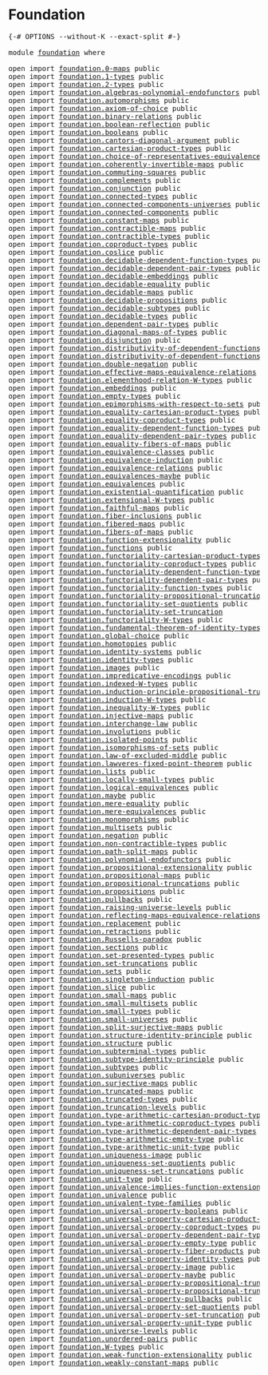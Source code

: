 # Foundation

<pre class="Agda"><a id="23" class="Symbol">{-#</a> <a id="27" class="Keyword">OPTIONS</a> <a id="35" class="Pragma">--without-K</a> <a id="47" class="Pragma">--exact-split</a> <a id="61" class="Symbol">#-}</a>

<a id="66" class="Keyword">module</a> <a id="73" href="foundation.html" class="Module">foundation</a> <a id="84" class="Keyword">where</a>

<a id="91" class="Keyword">open</a> <a id="96" class="Keyword">import</a> <a id="103" href="foundation.0-maps.html" class="Module">foundation.0-maps</a> <a id="121" class="Keyword">public</a>
<a id="128" class="Keyword">open</a> <a id="133" class="Keyword">import</a> <a id="140" href="foundation.1-types.html" class="Module">foundation.1-types</a> <a id="159" class="Keyword">public</a>
<a id="166" class="Keyword">open</a> <a id="171" class="Keyword">import</a> <a id="178" href="foundation.2-types.html" class="Module">foundation.2-types</a> <a id="197" class="Keyword">public</a>
<a id="204" class="Keyword">open</a> <a id="209" class="Keyword">import</a> <a id="216" href="foundation.algebras-polynomial-endofunctors.html" class="Module">foundation.algebras-polynomial-endofunctors</a> <a id="260" class="Keyword">public</a>
<a id="267" class="Keyword">open</a> <a id="272" class="Keyword">import</a> <a id="279" href="foundation.automorphisms.html" class="Module">foundation.automorphisms</a> <a id="304" class="Keyword">public</a>
<a id="311" class="Keyword">open</a> <a id="316" class="Keyword">import</a> <a id="323" href="foundation.axiom-of-choice.html" class="Module">foundation.axiom-of-choice</a> <a id="350" class="Keyword">public</a>
<a id="357" class="Keyword">open</a> <a id="362" class="Keyword">import</a> <a id="369" href="foundation.binary-relations.html" class="Module">foundation.binary-relations</a> <a id="397" class="Keyword">public</a>
<a id="404" class="Keyword">open</a> <a id="409" class="Keyword">import</a> <a id="416" href="foundation.boolean-reflection.html" class="Module">foundation.boolean-reflection</a> <a id="446" class="Keyword">public</a>
<a id="453" class="Keyword">open</a> <a id="458" class="Keyword">import</a> <a id="465" href="foundation.booleans.html" class="Module">foundation.booleans</a> <a id="485" class="Keyword">public</a>
<a id="492" class="Keyword">open</a> <a id="497" class="Keyword">import</a> <a id="504" href="foundation.cantors-diagonal-argument.html" class="Module">foundation.cantors-diagonal-argument</a> <a id="541" class="Keyword">public</a>
<a id="548" class="Keyword">open</a> <a id="553" class="Keyword">import</a> <a id="560" href="foundation.cartesian-product-types.html" class="Module">foundation.cartesian-product-types</a> <a id="595" class="Keyword">public</a>
<a id="602" class="Keyword">open</a> <a id="607" class="Keyword">import</a> <a id="614" href="foundation.choice-of-representatives-equivalence-relation.html" class="Module">foundation.choice-of-representatives-equivalence-relation</a> <a id="672" class="Keyword">public</a>
<a id="679" class="Keyword">open</a> <a id="684" class="Keyword">import</a> <a id="691" href="foundation.coherently-invertible-maps.html" class="Module">foundation.coherently-invertible-maps</a> <a id="729" class="Keyword">public</a>
<a id="736" class="Keyword">open</a> <a id="741" class="Keyword">import</a> <a id="748" href="foundation.commuting-squares.html" class="Module">foundation.commuting-squares</a> <a id="777" class="Keyword">public</a>
<a id="784" class="Keyword">open</a> <a id="789" class="Keyword">import</a> <a id="796" href="foundation.complements.html" class="Module">foundation.complements</a> <a id="819" class="Keyword">public</a>
<a id="826" class="Keyword">open</a> <a id="831" class="Keyword">import</a> <a id="838" href="foundation.conjunction.html" class="Module">foundation.conjunction</a> <a id="861" class="Keyword">public</a>
<a id="868" class="Keyword">open</a> <a id="873" class="Keyword">import</a> <a id="880" href="foundation.connected-types.html" class="Module">foundation.connected-types</a> <a id="907" class="Keyword">public</a>
<a id="914" class="Keyword">open</a> <a id="919" class="Keyword">import</a> <a id="926" href="foundation.connected-components-universes.html" class="Module">foundation.connected-components-universes</a> <a id="968" class="Keyword">public</a>
<a id="975" class="Keyword">open</a> <a id="980" class="Keyword">import</a> <a id="987" href="foundation.connected-components.html" class="Module">foundation.connected-components</a> <a id="1019" class="Keyword">public</a>
<a id="1026" class="Keyword">open</a> <a id="1031" class="Keyword">import</a> <a id="1038" href="foundation.constant-maps.html" class="Module">foundation.constant-maps</a> <a id="1063" class="Keyword">public</a>
<a id="1070" class="Keyword">open</a> <a id="1075" class="Keyword">import</a> <a id="1082" href="foundation.contractible-maps.html" class="Module">foundation.contractible-maps</a> <a id="1111" class="Keyword">public</a>
<a id="1118" class="Keyword">open</a> <a id="1123" class="Keyword">import</a> <a id="1130" href="foundation.contractible-types.html" class="Module">foundation.contractible-types</a> <a id="1160" class="Keyword">public</a>
<a id="1167" class="Keyword">open</a> <a id="1172" class="Keyword">import</a> <a id="1179" href="foundation.coproduct-types.html" class="Module">foundation.coproduct-types</a> <a id="1206" class="Keyword">public</a>
<a id="1213" class="Keyword">open</a> <a id="1218" class="Keyword">import</a> <a id="1225" href="foundation.coslice.html" class="Module">foundation.coslice</a> <a id="1244" class="Keyword">public</a>
<a id="1251" class="Keyword">open</a> <a id="1256" class="Keyword">import</a> <a id="1263" href="foundation.decidable-dependent-function-types.html" class="Module">foundation.decidable-dependent-function-types</a> <a id="1309" class="Keyword">public</a>
<a id="1316" class="Keyword">open</a> <a id="1321" class="Keyword">import</a> <a id="1328" href="foundation.decidable-dependent-pair-types.html" class="Module">foundation.decidable-dependent-pair-types</a> <a id="1370" class="Keyword">public</a>
<a id="1377" class="Keyword">open</a> <a id="1382" class="Keyword">import</a> <a id="1389" href="foundation.decidable-embeddings.html" class="Module">foundation.decidable-embeddings</a> <a id="1421" class="Keyword">public</a>
<a id="1428" class="Keyword">open</a> <a id="1433" class="Keyword">import</a> <a id="1440" href="foundation.decidable-equality.html" class="Module">foundation.decidable-equality</a> <a id="1470" class="Keyword">public</a>
<a id="1477" class="Keyword">open</a> <a id="1482" class="Keyword">import</a> <a id="1489" href="foundation.decidable-maps.html" class="Module">foundation.decidable-maps</a> <a id="1515" class="Keyword">public</a>
<a id="1522" class="Keyword">open</a> <a id="1527" class="Keyword">import</a> <a id="1534" href="foundation.decidable-propositions.html" class="Module">foundation.decidable-propositions</a> <a id="1568" class="Keyword">public</a>
<a id="1575" class="Keyword">open</a> <a id="1580" class="Keyword">import</a> <a id="1587" href="foundation.decidable-subtypes.html" class="Module">foundation.decidable-subtypes</a> <a id="1617" class="Keyword">public</a>
<a id="1624" class="Keyword">open</a> <a id="1629" class="Keyword">import</a> <a id="1636" href="foundation.decidable-types.html" class="Module">foundation.decidable-types</a> <a id="1663" class="Keyword">public</a>
<a id="1670" class="Keyword">open</a> <a id="1675" class="Keyword">import</a> <a id="1682" href="foundation.dependent-pair-types.html" class="Module">foundation.dependent-pair-types</a> <a id="1714" class="Keyword">public</a>
<a id="1721" class="Keyword">open</a> <a id="1726" class="Keyword">import</a> <a id="1733" href="foundation.diagonal-maps-of-types.html" class="Module">foundation.diagonal-maps-of-types</a> <a id="1767" class="Keyword">public</a>
<a id="1774" class="Keyword">open</a> <a id="1779" class="Keyword">import</a> <a id="1786" href="foundation.disjunction.html" class="Module">foundation.disjunction</a> <a id="1809" class="Keyword">public</a>
<a id="1816" class="Keyword">open</a> <a id="1821" class="Keyword">import</a> <a id="1828" href="foundation.distributivity-of-dependent-functions-over-coproduct-types.html" class="Module">foundation.distributivity-of-dependent-functions-over-coproduct-types</a> <a id="1898" class="Keyword">public</a>
<a id="1905" class="Keyword">open</a> <a id="1910" class="Keyword">import</a> <a id="1917" href="foundation.distributivity-of-dependent-functions-over-dependent-pairs.html" class="Module">foundation.distributivity-of-dependent-functions-over-dependent-pairs</a> <a id="1987" class="Keyword">public</a>
<a id="1994" class="Keyword">open</a> <a id="1999" class="Keyword">import</a> <a id="2006" href="foundation.double-negation.html" class="Module">foundation.double-negation</a> <a id="2033" class="Keyword">public</a>
<a id="2040" class="Keyword">open</a> <a id="2045" class="Keyword">import</a> <a id="2052" href="foundation.effective-maps-equivalence-relations.html" class="Module">foundation.effective-maps-equivalence-relations</a> <a id="2100" class="Keyword">public</a>
<a id="2107" class="Keyword">open</a> <a id="2112" class="Keyword">import</a> <a id="2119" href="foundation.elementhood-relation-W-types.html" class="Module">foundation.elementhood-relation-W-types</a> <a id="2159" class="Keyword">public</a>
<a id="2166" class="Keyword">open</a> <a id="2171" class="Keyword">import</a> <a id="2178" href="foundation.embeddings.html" class="Module">foundation.embeddings</a> <a id="2200" class="Keyword">public</a>
<a id="2207" class="Keyword">open</a> <a id="2212" class="Keyword">import</a> <a id="2219" href="foundation.empty-types.html" class="Module">foundation.empty-types</a> <a id="2242" class="Keyword">public</a>
<a id="2249" class="Keyword">open</a> <a id="2254" class="Keyword">import</a> <a id="2261" href="foundation.epimorphisms-with-respect-to-sets.html" class="Module">foundation.epimorphisms-with-respect-to-sets</a> <a id="2306" class="Keyword">public</a>
<a id="2313" class="Keyword">open</a> <a id="2318" class="Keyword">import</a> <a id="2325" href="foundation.equality-cartesian-product-types.html" class="Module">foundation.equality-cartesian-product-types</a> <a id="2369" class="Keyword">public</a>
<a id="2376" class="Keyword">open</a> <a id="2381" class="Keyword">import</a> <a id="2388" href="foundation.equality-coproduct-types.html" class="Module">foundation.equality-coproduct-types</a> <a id="2424" class="Keyword">public</a>
<a id="2431" class="Keyword">open</a> <a id="2436" class="Keyword">import</a> <a id="2443" href="foundation.equality-dependent-function-types.html" class="Module">foundation.equality-dependent-function-types</a> <a id="2488" class="Keyword">public</a>
<a id="2495" class="Keyword">open</a> <a id="2500" class="Keyword">import</a> <a id="2507" href="foundation.equality-dependent-pair-types.html" class="Module">foundation.equality-dependent-pair-types</a> <a id="2548" class="Keyword">public</a>
<a id="2555" class="Keyword">open</a> <a id="2560" class="Keyword">import</a> <a id="2567" href="foundation.equality-fibers-of-maps.html" class="Module">foundation.equality-fibers-of-maps</a> <a id="2602" class="Keyword">public</a>
<a id="2609" class="Keyword">open</a> <a id="2614" class="Keyword">import</a> <a id="2621" href="foundation.equivalence-classes.html" class="Module">foundation.equivalence-classes</a> <a id="2652" class="Keyword">public</a>
<a id="2659" class="Keyword">open</a> <a id="2664" class="Keyword">import</a> <a id="2671" href="foundation.equivalence-induction.html" class="Module">foundation.equivalence-induction</a> <a id="2704" class="Keyword">public</a>
<a id="2711" class="Keyword">open</a> <a id="2716" class="Keyword">import</a> <a id="2723" href="foundation.equivalence-relations.html" class="Module">foundation.equivalence-relations</a> <a id="2756" class="Keyword">public</a>
<a id="2763" class="Keyword">open</a> <a id="2768" class="Keyword">import</a> <a id="2775" href="foundation.equivalences-maybe.html" class="Module">foundation.equivalences-maybe</a> <a id="2805" class="Keyword">public</a>
<a id="2812" class="Keyword">open</a> <a id="2817" class="Keyword">import</a> <a id="2824" href="foundation.equivalences.html" class="Module">foundation.equivalences</a> <a id="2848" class="Keyword">public</a>
<a id="2855" class="Keyword">open</a> <a id="2860" class="Keyword">import</a> <a id="2867" href="foundation.existential-quantification.html" class="Module">foundation.existential-quantification</a> <a id="2905" class="Keyword">public</a>
<a id="2912" class="Keyword">open</a> <a id="2917" class="Keyword">import</a> <a id="2924" href="foundation.extensional-W-types.html" class="Module">foundation.extensional-W-types</a> <a id="2955" class="Keyword">public</a>
<a id="2962" class="Keyword">open</a> <a id="2967" class="Keyword">import</a> <a id="2974" href="foundation.faithful-maps.html" class="Module">foundation.faithful-maps</a> <a id="2999" class="Keyword">public</a>
<a id="3006" class="Keyword">open</a> <a id="3011" class="Keyword">import</a> <a id="3018" href="foundation.fiber-inclusions.html" class="Module">foundation.fiber-inclusions</a> <a id="3046" class="Keyword">public</a>
<a id="3053" class="Keyword">open</a> <a id="3058" class="Keyword">import</a> <a id="3065" href="foundation.fibered-maps.html" class="Module">foundation.fibered-maps</a> <a id="3089" class="Keyword">public</a>
<a id="3096" class="Keyword">open</a> <a id="3101" class="Keyword">import</a> <a id="3108" href="foundation.fibers-of-maps.html" class="Module">foundation.fibers-of-maps</a> <a id="3134" class="Keyword">public</a>
<a id="3141" class="Keyword">open</a> <a id="3146" class="Keyword">import</a> <a id="3153" href="foundation.function-extensionality.html" class="Module">foundation.function-extensionality</a> <a id="3188" class="Keyword">public</a>
<a id="3195" class="Keyword">open</a> <a id="3200" class="Keyword">import</a> <a id="3207" href="foundation.functions.html" class="Module">foundation.functions</a> <a id="3228" class="Keyword">public</a>
<a id="3235" class="Keyword">open</a> <a id="3240" class="Keyword">import</a> <a id="3247" href="foundation.functoriality-cartesian-product-types.html" class="Module">foundation.functoriality-cartesian-product-types</a> <a id="3296" class="Keyword">public</a>
<a id="3303" class="Keyword">open</a> <a id="3308" class="Keyword">import</a> <a id="3315" href="foundation.functoriality-coproduct-types.html" class="Module">foundation.functoriality-coproduct-types</a> <a id="3356" class="Keyword">public</a>
<a id="3363" class="Keyword">open</a> <a id="3368" class="Keyword">import</a> <a id="3375" href="foundation.functoriality-dependent-function-types.html" class="Module">foundation.functoriality-dependent-function-types</a> <a id="3425" class="Keyword">public</a>
<a id="3432" class="Keyword">open</a> <a id="3437" class="Keyword">import</a> <a id="3444" href="foundation.functoriality-dependent-pair-types.html" class="Module">foundation.functoriality-dependent-pair-types</a> <a id="3490" class="Keyword">public</a>
<a id="3497" class="Keyword">open</a> <a id="3502" class="Keyword">import</a> <a id="3509" href="foundation.functoriality-function-types.html" class="Module">foundation.functoriality-function-types</a> <a id="3549" class="Keyword">public</a>
<a id="3556" class="Keyword">open</a> <a id="3561" class="Keyword">import</a> <a id="3568" href="foundation.functoriality-propositional-truncation.html" class="Module">foundation.functoriality-propositional-truncation</a> <a id="3618" class="Keyword">public</a>
<a id="3625" class="Keyword">open</a> <a id="3630" class="Keyword">import</a> <a id="3637" href="foundation.functoriality-set-quotients.html" class="Module">foundation.functoriality-set-quotients</a> <a id="3676" class="Keyword">public</a>
<a id="3683" class="Keyword">open</a> <a id="3688" class="Keyword">import</a> <a id="3695" href="foundation.functoriality-set-truncation.html" class="Module">foundation.functoriality-set-truncation</a>
<a id="3735" class="Keyword">open</a> <a id="3740" class="Keyword">import</a> <a id="3747" href="foundation.functoriality-W-types.html" class="Module">foundation.functoriality-W-types</a> <a id="3780" class="Keyword">public</a>
<a id="3787" class="Keyword">open</a> <a id="3792" class="Keyword">import</a> <a id="3799" href="foundation.fundamental-theorem-of-identity-types.html" class="Module">foundation.fundamental-theorem-of-identity-types</a> <a id="3848" class="Keyword">public</a>
<a id="3855" class="Keyword">open</a> <a id="3860" class="Keyword">import</a> <a id="3867" href="foundation.global-choice.html" class="Module">foundation.global-choice</a> <a id="3892" class="Keyword">public</a>
<a id="3899" class="Keyword">open</a> <a id="3904" class="Keyword">import</a> <a id="3911" href="foundation.homotopies.html" class="Module">foundation.homotopies</a> <a id="3933" class="Keyword">public</a>
<a id="3940" class="Keyword">open</a> <a id="3945" class="Keyword">import</a> <a id="3952" href="foundation.identity-systems.html" class="Module">foundation.identity-systems</a> <a id="3980" class="Keyword">public</a>
<a id="3987" class="Keyword">open</a> <a id="3992" class="Keyword">import</a> <a id="3999" href="foundation.identity-types.html" class="Module">foundation.identity-types</a> <a id="4025" class="Keyword">public</a>
<a id="4032" class="Keyword">open</a> <a id="4037" class="Keyword">import</a> <a id="4044" href="foundation.images.html" class="Module">foundation.images</a> <a id="4062" class="Keyword">public</a>
<a id="4069" class="Keyword">open</a> <a id="4074" class="Keyword">import</a> <a id="4081" href="foundation.impredicative-encodings.html" class="Module">foundation.impredicative-encodings</a> <a id="4116" class="Keyword">public</a>
<a id="4123" class="Keyword">open</a> <a id="4128" class="Keyword">import</a> <a id="4135" href="foundation.indexed-W-types.html" class="Module">foundation.indexed-W-types</a> <a id="4162" class="Keyword">public</a>
<a id="4169" class="Keyword">open</a> <a id="4174" class="Keyword">import</a> <a id="4181" href="foundation.induction-principle-propositional-truncation.html" class="Module">foundation.induction-principle-propositional-truncation</a> <a id="4237" class="Keyword">public</a>
<a id="4244" class="Keyword">open</a> <a id="4249" class="Keyword">import</a> <a id="4256" href="foundation.induction-W-types.html" class="Module">foundation.induction-W-types</a> <a id="4285" class="Keyword">public</a>
<a id="4292" class="Keyword">open</a> <a id="4297" class="Keyword">import</a> <a id="4304" href="foundation.inequality-W-types.html" class="Module">foundation.inequality-W-types</a> <a id="4334" class="Keyword">public</a>
<a id="4341" class="Keyword">open</a> <a id="4346" class="Keyword">import</a> <a id="4353" href="foundation.injective-maps.html" class="Module">foundation.injective-maps</a> <a id="4379" class="Keyword">public</a>
<a id="4386" class="Keyword">open</a> <a id="4391" class="Keyword">import</a> <a id="4398" href="foundation.interchange-law.html" class="Module">foundation.interchange-law</a> <a id="4425" class="Keyword">public</a>
<a id="4432" class="Keyword">open</a> <a id="4437" class="Keyword">import</a> <a id="4444" href="foundation.involutions.html" class="Module">foundation.involutions</a> <a id="4467" class="Keyword">public</a>
<a id="4474" class="Keyword">open</a> <a id="4479" class="Keyword">import</a> <a id="4486" href="foundation.isolated-points.html" class="Module">foundation.isolated-points</a> <a id="4513" class="Keyword">public</a>
<a id="4520" class="Keyword">open</a> <a id="4525" class="Keyword">import</a> <a id="4532" href="foundation.isomorphisms-of-sets.html" class="Module">foundation.isomorphisms-of-sets</a> <a id="4564" class="Keyword">public</a>
<a id="4571" class="Keyword">open</a> <a id="4576" class="Keyword">import</a> <a id="4583" href="foundation.law-of-excluded-middle.html" class="Module">foundation.law-of-excluded-middle</a> <a id="4617" class="Keyword">public</a>
<a id="4624" class="Keyword">open</a> <a id="4629" class="Keyword">import</a> <a id="4636" href="foundation.lawveres-fixed-point-theorem.html" class="Module">foundation.lawveres-fixed-point-theorem</a> <a id="4676" class="Keyword">public</a>
<a id="4683" class="Keyword">open</a> <a id="4688" class="Keyword">import</a> <a id="4695" href="foundation.lists.html" class="Module">foundation.lists</a> <a id="4712" class="Keyword">public</a>
<a id="4719" class="Keyword">open</a> <a id="4724" class="Keyword">import</a> <a id="4731" href="foundation.locally-small-types.html" class="Module">foundation.locally-small-types</a> <a id="4762" class="Keyword">public</a>
<a id="4769" class="Keyword">open</a> <a id="4774" class="Keyword">import</a> <a id="4781" href="foundation.logical-equivalences.html" class="Module">foundation.logical-equivalences</a> <a id="4813" class="Keyword">public</a>
<a id="4820" class="Keyword">open</a> <a id="4825" class="Keyword">import</a> <a id="4832" href="foundation.maybe.html" class="Module">foundation.maybe</a> <a id="4849" class="Keyword">public</a>
<a id="4856" class="Keyword">open</a> <a id="4861" class="Keyword">import</a> <a id="4868" href="foundation.mere-equality.html" class="Module">foundation.mere-equality</a> <a id="4893" class="Keyword">public</a>
<a id="4900" class="Keyword">open</a> <a id="4905" class="Keyword">import</a> <a id="4912" href="foundation.mere-equivalences.html" class="Module">foundation.mere-equivalences</a> <a id="4941" class="Keyword">public</a>
<a id="4948" class="Keyword">open</a> <a id="4953" class="Keyword">import</a> <a id="4960" href="foundation.monomorphisms.html" class="Module">foundation.monomorphisms</a> <a id="4985" class="Keyword">public</a>
<a id="4992" class="Keyword">open</a> <a id="4997" class="Keyword">import</a> <a id="5004" href="foundation.multisets.html" class="Module">foundation.multisets</a> <a id="5025" class="Keyword">public</a>
<a id="5032" class="Keyword">open</a> <a id="5037" class="Keyword">import</a> <a id="5044" href="foundation.negation.html" class="Module">foundation.negation</a> <a id="5064" class="Keyword">public</a>
<a id="5071" class="Keyword">open</a> <a id="5076" class="Keyword">import</a> <a id="5083" href="foundation.non-contractible-types.html" class="Module">foundation.non-contractible-types</a> <a id="5117" class="Keyword">public</a>
<a id="5124" class="Keyword">open</a> <a id="5129" class="Keyword">import</a> <a id="5136" href="foundation.path-split-maps.html" class="Module">foundation.path-split-maps</a> <a id="5163" class="Keyword">public</a>
<a id="5170" class="Keyword">open</a> <a id="5175" class="Keyword">import</a> <a id="5182" href="foundation.polynomial-endofunctors.html" class="Module">foundation.polynomial-endofunctors</a> <a id="5217" class="Keyword">public</a>
<a id="5224" class="Keyword">open</a> <a id="5229" class="Keyword">import</a> <a id="5236" href="foundation.propositional-extensionality.html" class="Module">foundation.propositional-extensionality</a> <a id="5276" class="Keyword">public</a>
<a id="5283" class="Keyword">open</a> <a id="5288" class="Keyword">import</a> <a id="5295" href="foundation.propositional-maps.html" class="Module">foundation.propositional-maps</a> <a id="5325" class="Keyword">public</a>
<a id="5332" class="Keyword">open</a> <a id="5337" class="Keyword">import</a> <a id="5344" href="foundation.propositional-truncations.html" class="Module">foundation.propositional-truncations</a> <a id="5381" class="Keyword">public</a>
<a id="5388" class="Keyword">open</a> <a id="5393" class="Keyword">import</a> <a id="5400" href="foundation.propositions.html" class="Module">foundation.propositions</a> <a id="5424" class="Keyword">public</a>
<a id="5431" class="Keyword">open</a> <a id="5436" class="Keyword">import</a> <a id="5443" href="foundation.pullbacks.html" class="Module">foundation.pullbacks</a> <a id="5464" class="Keyword">public</a>
<a id="5471" class="Keyword">open</a> <a id="5476" class="Keyword">import</a> <a id="5483" href="foundation.raising-universe-levels.html" class="Module">foundation.raising-universe-levels</a> <a id="5518" class="Keyword">public</a>
<a id="5525" class="Keyword">open</a> <a id="5530" class="Keyword">import</a> <a id="5537" href="foundation.reflecting-maps-equivalence-relations.html" class="Module">foundation.reflecting-maps-equivalence-relations</a> <a id="5586" class="Keyword">public</a>
<a id="5593" class="Keyword">open</a> <a id="5598" class="Keyword">import</a> <a id="5605" href="foundation.replacement.html" class="Module">foundation.replacement</a> <a id="5628" class="Keyword">public</a>
<a id="5635" class="Keyword">open</a> <a id="5640" class="Keyword">import</a> <a id="5647" href="foundation.retractions.html" class="Module">foundation.retractions</a> <a id="5670" class="Keyword">public</a>
<a id="5677" class="Keyword">open</a> <a id="5682" class="Keyword">import</a> <a id="5689" href="foundation.Russells-paradox.html" class="Module">foundation.Russells-paradox</a> <a id="5717" class="Keyword">public</a>
<a id="5724" class="Keyword">open</a> <a id="5729" class="Keyword">import</a> <a id="5736" href="foundation.sections.html" class="Module">foundation.sections</a> <a id="5756" class="Keyword">public</a>
<a id="5763" class="Keyword">open</a> <a id="5768" class="Keyword">import</a> <a id="5775" href="foundation.set-presented-types.html" class="Module">foundation.set-presented-types</a> <a id="5806" class="Keyword">public</a>
<a id="5813" class="Keyword">open</a> <a id="5818" class="Keyword">import</a> <a id="5825" href="foundation.set-truncations.html" class="Module">foundation.set-truncations</a> <a id="5852" class="Keyword">public</a>
<a id="5859" class="Keyword">open</a> <a id="5864" class="Keyword">import</a> <a id="5871" href="foundation.sets.html" class="Module">foundation.sets</a> <a id="5887" class="Keyword">public</a>
<a id="5894" class="Keyword">open</a> <a id="5899" class="Keyword">import</a> <a id="5906" href="foundation.singleton-induction.html" class="Module">foundation.singleton-induction</a> <a id="5937" class="Keyword">public</a>
<a id="5944" class="Keyword">open</a> <a id="5949" class="Keyword">import</a> <a id="5956" href="foundation.slice.html" class="Module">foundation.slice</a> <a id="5973" class="Keyword">public</a>
<a id="5980" class="Keyword">open</a> <a id="5985" class="Keyword">import</a> <a id="5992" href="foundation.small-maps.html" class="Module">foundation.small-maps</a> <a id="6014" class="Keyword">public</a>
<a id="6021" class="Keyword">open</a> <a id="6026" class="Keyword">import</a> <a id="6033" href="foundation.small-multisets.html" class="Module">foundation.small-multisets</a> <a id="6060" class="Keyword">public</a>
<a id="6067" class="Keyword">open</a> <a id="6072" class="Keyword">import</a> <a id="6079" href="foundation.small-types.html" class="Module">foundation.small-types</a> <a id="6102" class="Keyword">public</a>
<a id="6109" class="Keyword">open</a> <a id="6114" class="Keyword">import</a> <a id="6121" href="foundation.small-universes.html" class="Module">foundation.small-universes</a> <a id="6148" class="Keyword">public</a>
<a id="6155" class="Keyword">open</a> <a id="6160" class="Keyword">import</a> <a id="6167" href="foundation.split-surjective-maps.html" class="Module">foundation.split-surjective-maps</a> <a id="6200" class="Keyword">public</a>
<a id="6207" class="Keyword">open</a> <a id="6212" class="Keyword">import</a> <a id="6219" href="foundation.structure-identity-principle.html" class="Module">foundation.structure-identity-principle</a> <a id="6259" class="Keyword">public</a>
<a id="6266" class="Keyword">open</a> <a id="6271" class="Keyword">import</a> <a id="6278" href="foundation.structure.html" class="Module">foundation.structure</a> <a id="6299" class="Keyword">public</a>
<a id="6306" class="Keyword">open</a> <a id="6311" class="Keyword">import</a> <a id="6318" href="foundation.subterminal-types.html" class="Module">foundation.subterminal-types</a> <a id="6347" class="Keyword">public</a>
<a id="6354" class="Keyword">open</a> <a id="6359" class="Keyword">import</a> <a id="6366" href="foundation.subtype-identity-principle.html" class="Module">foundation.subtype-identity-principle</a> <a id="6404" class="Keyword">public</a>
<a id="6411" class="Keyword">open</a> <a id="6416" class="Keyword">import</a> <a id="6423" href="foundation.subtypes.html" class="Module">foundation.subtypes</a> <a id="6443" class="Keyword">public</a>
<a id="6450" class="Keyword">open</a> <a id="6455" class="Keyword">import</a> <a id="6462" href="foundation.subuniverses.html" class="Module">foundation.subuniverses</a> <a id="6486" class="Keyword">public</a>
<a id="6493" class="Keyword">open</a> <a id="6498" class="Keyword">import</a> <a id="6505" href="foundation.surjective-maps.html" class="Module">foundation.surjective-maps</a> <a id="6532" class="Keyword">public</a>
<a id="6539" class="Keyword">open</a> <a id="6544" class="Keyword">import</a> <a id="6551" href="foundation.truncated-maps.html" class="Module">foundation.truncated-maps</a> <a id="6577" class="Keyword">public</a>
<a id="6584" class="Keyword">open</a> <a id="6589" class="Keyword">import</a> <a id="6596" href="foundation.truncated-types.html" class="Module">foundation.truncated-types</a> <a id="6623" class="Keyword">public</a>
<a id="6630" class="Keyword">open</a> <a id="6635" class="Keyword">import</a> <a id="6642" href="foundation.truncation-levels.html" class="Module">foundation.truncation-levels</a> <a id="6671" class="Keyword">public</a>
<a id="6678" class="Keyword">open</a> <a id="6683" class="Keyword">import</a> <a id="6690" href="foundation.type-arithmetic-cartesian-product-types.html" class="Module">foundation.type-arithmetic-cartesian-product-types</a> <a id="6741" class="Keyword">public</a>
<a id="6748" class="Keyword">open</a> <a id="6753" class="Keyword">import</a> <a id="6760" href="foundation.type-arithmetic-coproduct-types.html" class="Module">foundation.type-arithmetic-coproduct-types</a> <a id="6803" class="Keyword">public</a>
<a id="6810" class="Keyword">open</a> <a id="6815" class="Keyword">import</a> <a id="6822" href="foundation.type-arithmetic-dependent-pair-types.html" class="Module">foundation.type-arithmetic-dependent-pair-types</a> <a id="6870" class="Keyword">public</a>
<a id="6877" class="Keyword">open</a> <a id="6882" class="Keyword">import</a> <a id="6889" href="foundation.type-arithmetic-empty-type.html" class="Module">foundation.type-arithmetic-empty-type</a> <a id="6927" class="Keyword">public</a>
<a id="6934" class="Keyword">open</a> <a id="6939" class="Keyword">import</a> <a id="6946" href="foundation.type-arithmetic-unit-type.html" class="Module">foundation.type-arithmetic-unit-type</a> <a id="6983" class="Keyword">public</a>
<a id="6990" class="Keyword">open</a> <a id="6995" class="Keyword">import</a> <a id="7002" href="foundation.uniqueness-image.html" class="Module">foundation.uniqueness-image</a> <a id="7030" class="Keyword">public</a>
<a id="7037" class="Keyword">open</a> <a id="7042" class="Keyword">import</a> <a id="7049" href="foundation.uniqueness-set-quotients.html" class="Module">foundation.uniqueness-set-quotients</a> <a id="7085" class="Keyword">public</a>
<a id="7092" class="Keyword">open</a> <a id="7097" class="Keyword">import</a> <a id="7104" href="foundation.uniqueness-set-truncations.html" class="Module">foundation.uniqueness-set-truncations</a> <a id="7142" class="Keyword">public</a>
<a id="7149" class="Keyword">open</a> <a id="7154" class="Keyword">import</a> <a id="7161" href="foundation.unit-type.html" class="Module">foundation.unit-type</a> <a id="7182" class="Keyword">public</a>
<a id="7189" class="Keyword">open</a> <a id="7194" class="Keyword">import</a> <a id="7201" href="foundation.univalence-implies-function-extensionality.html" class="Module">foundation.univalence-implies-function-extensionality</a> <a id="7255" class="Keyword">public</a>
<a id="7262" class="Keyword">open</a> <a id="7267" class="Keyword">import</a> <a id="7274" href="foundation.univalence.html" class="Module">foundation.univalence</a> <a id="7296" class="Keyword">public</a>
<a id="7303" class="Keyword">open</a> <a id="7308" class="Keyword">import</a> <a id="7315" href="foundation.univalent-type-families.html" class="Module">foundation.univalent-type-families</a> <a id="7350" class="Keyword">public</a>
<a id="7357" class="Keyword">open</a> <a id="7362" class="Keyword">import</a> <a id="7369" href="foundation.universal-property-booleans.html" class="Module">foundation.universal-property-booleans</a> <a id="7408" class="Keyword">public</a>
<a id="7415" class="Keyword">open</a> <a id="7420" class="Keyword">import</a> <a id="7427" href="foundation.universal-property-cartesian-product-types.html" class="Module">foundation.universal-property-cartesian-product-types</a> <a id="7481" class="Keyword">public</a>
<a id="7488" class="Keyword">open</a> <a id="7493" class="Keyword">import</a> <a id="7500" href="foundation.universal-property-coproduct-types.html" class="Module">foundation.universal-property-coproduct-types</a> <a id="7546" class="Keyword">public</a>
<a id="7553" class="Keyword">open</a> <a id="7558" class="Keyword">import</a> <a id="7565" href="foundation.universal-property-dependent-pair-types.html" class="Module">foundation.universal-property-dependent-pair-types</a> <a id="7616" class="Keyword">public</a>
<a id="7623" class="Keyword">open</a> <a id="7628" class="Keyword">import</a> <a id="7635" href="foundation.universal-property-empty-type.html" class="Module">foundation.universal-property-empty-type</a> <a id="7676" class="Keyword">public</a>
<a id="7683" class="Keyword">open</a> <a id="7688" class="Keyword">import</a> <a id="7695" href="foundation.universal-property-fiber-products.html" class="Module">foundation.universal-property-fiber-products</a> <a id="7740" class="Keyword">public</a>
<a id="7747" class="Keyword">open</a> <a id="7752" class="Keyword">import</a> <a id="7759" href="foundation.universal-property-identity-types.html" class="Module">foundation.universal-property-identity-types</a> <a id="7804" class="Keyword">public</a>
<a id="7811" class="Keyword">open</a> <a id="7816" class="Keyword">import</a> <a id="7823" href="foundation.universal-property-image.html" class="Module">foundation.universal-property-image</a> <a id="7859" class="Keyword">public</a>
<a id="7866" class="Keyword">open</a> <a id="7871" class="Keyword">import</a> <a id="7878" href="foundation.universal-property-maybe.html" class="Module">foundation.universal-property-maybe</a> <a id="7914" class="Keyword">public</a>
<a id="7921" class="Keyword">open</a> <a id="7926" class="Keyword">import</a> <a id="7933" href="foundation.universal-property-propositional-truncation-into-sets.html" class="Module">foundation.universal-property-propositional-truncation-into-sets</a> <a id="7998" class="Keyword">public</a>
<a id="8005" class="Keyword">open</a> <a id="8010" class="Keyword">import</a> <a id="8017" href="foundation.universal-property-propositional-truncation.html" class="Module">foundation.universal-property-propositional-truncation</a> <a id="8072" class="Keyword">public</a>
<a id="8079" class="Keyword">open</a> <a id="8084" class="Keyword">import</a> <a id="8091" href="foundation.universal-property-pullbacks.html" class="Module">foundation.universal-property-pullbacks</a> <a id="8131" class="Keyword">public</a>
<a id="8138" class="Keyword">open</a> <a id="8143" class="Keyword">import</a> <a id="8150" href="foundation.universal-property-set-quotients.html" class="Module">foundation.universal-property-set-quotients</a> <a id="8194" class="Keyword">public</a>
<a id="8201" class="Keyword">open</a> <a id="8206" class="Keyword">import</a> <a id="8213" href="foundation.universal-property-set-truncation.html" class="Module">foundation.universal-property-set-truncation</a> <a id="8258" class="Keyword">public</a>
<a id="8265" class="Keyword">open</a> <a id="8270" class="Keyword">import</a> <a id="8277" href="foundation.universal-property-unit-type.html" class="Module">foundation.universal-property-unit-type</a> <a id="8317" class="Keyword">public</a>
<a id="8324" class="Keyword">open</a> <a id="8329" class="Keyword">import</a> <a id="8336" href="foundation.universe-levels.html" class="Module">foundation.universe-levels</a> <a id="8363" class="Keyword">public</a>
<a id="8370" class="Keyword">open</a> <a id="8375" class="Keyword">import</a> <a id="8382" href="foundation.unordered-pairs.html" class="Module">foundation.unordered-pairs</a> <a id="8409" class="Keyword">public</a>
<a id="8416" class="Keyword">open</a> <a id="8421" class="Keyword">import</a> <a id="8428" href="foundation.W-types.html" class="Module">foundation.W-types</a> <a id="8447" class="Keyword">public</a>
<a id="8454" class="Keyword">open</a> <a id="8459" class="Keyword">import</a> <a id="8466" href="foundation.weak-function-extensionality.html" class="Module">foundation.weak-function-extensionality</a> <a id="8506" class="Keyword">public</a>
<a id="8513" class="Keyword">open</a> <a id="8518" class="Keyword">import</a> <a id="8525" href="foundation.weakly-constant-maps.html" class="Module">foundation.weakly-constant-maps</a> <a id="8557" class="Keyword">public</a>
</pre>